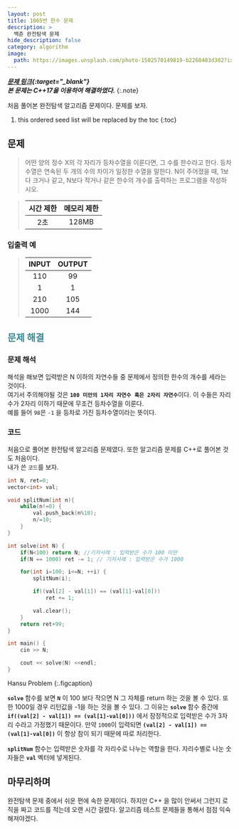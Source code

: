 ```yaml
---
layout: post
title: 1065번 한수 문제
description: >
  백준 완전탐색 문제
hide_description: false
category: algorithm
image:
  path: https://images.unsplash.com/photo-1502570149819-b2260483d302?ixid=MXwxMjA3fDB8MHxwaG90by1wYWdlfHx8fGVufDB8fHw%3D&ixlib=rb-1.2.1&auto=format&fit=crop&w=1350&q=80
---
```


***[문제 링크](https://www.acmicpc.net/problem/1065){:target="_blank"}***<br>
***본 문제는 C++17을 이용하여 해결하였다.***
{:.note}

처음 풀어본 완전탐색 알고리즘 문제이다. 문제를 보자.

1. this ordered seed list will be replaced by the toc
{:toc}

## 문제

>어떤 양의 정수 X의 각 자리가 등차수열을 이룬다면, 그 수를 한수라고 한다. 등차수열은 연속된 두 개의 수의 차이가 일정한 수열을 말한다. N이 주어졌을 때, 1보다 크거나 같고, N보다 작거나 같은 한수의 개수를 출력하는 프로그램을 작성하시오. 

>시간 제한 | 메모리 제한
>:---:|:---:
>2초 | 128MB

### 입출력 예

>INPUT | OUTPUT
>:---:|:---:
>110|99
>1|1
>210|105
>1000|144

## <span style="color:#3a8791;">문제 해결</span>

### 문제 해석

해석을 해보면 입력받은 N 이하의 자연수들 중 문제에서 정의한 한수의 개수를 세라는 것이다.<br>
여기서 주의해야될 것은 <strong>`100 미만의 1자리 자연수 혹은 2자리 자연수`</strong>이다. 이 수들은 자리수가 2자리 이하기 때문에
무조건 등차수열을 이룬다. <br>
예를 들어 `98`은 `-1` 을 등차로 가진 등차수열이라는 뜻이다.

### 코드

처음으로 풀어본 완전탐색 알고리즘 문제였다. 또한 알고리즘 문제를 C++로 풀어본 것도 처음이다.<br>
내가 쓴 `코드`를 보자. 

~~~c++
int N, ret=0;
vector<int> val;

void splitNum(int n){
    while(n!=0) {
        val.push_back(n%10);
        n/=10;
    }
}

int solve(int N) {
    if(N<100) return N; //기저사례 : 입력받은 수가 100 미만
    if(N == 1000) ret -= 1; // 기저사례 : 입력받은 수가 1000

    for(int i=100; i<=N; ++i) {
        splitNum(i);

        if((val[2] - val[1]) == (val[1]-val[0]))
            ret += 1;

        val.clear();
    }
    return ret+99;
}

int main() {
    cin >> N;

    cout << solve(N) <<endl;
}
~~~

Hansu Problem
{:.figcaption}

<strong>`solve`</strong> 함수를 보면 <strong>`N`</strong> 이 100 보다 작으면 N 그 자체를 return 하는 것을 볼 수 있다. 또한 1000일 경우 리턴값을 -1을 하는 것을 볼 수 있다.
그 이유는 <strong>`solve`</strong> 함수 중간에 <strong>`if((val[2] - val[1]) == (val[1]-val[0]))`</strong> 에서 잠정적으로 입력받은 수가 3자리 수라고 가정했기 때문이다.
만약 `1000`이 입력되면 <strong>`(val[2] - val[1]) == (val[1]-val[0])`</strong> 이 항상 참이 되기 때문에 따로 처리한다. 

<strong>`splitNum`</strong> 함수는 입력받은 숫자를 각 자리수로 나누는 역할을 한다. 자리수별로 나눈 숫자들은 <strong>`val`</strong> 벡터에 넣게된다.

## 마무리하며
완전탐색 문제 중에서 쉬운 편에 속한 문제이다. 하지만 C++ 을 많이 안써서 그런지 로직을 짜고 코드를 적는데 오랜 시간 걸렸다. 알고리즘 테스트 문제들을 통해서
점점 익숙해져야겠다.
